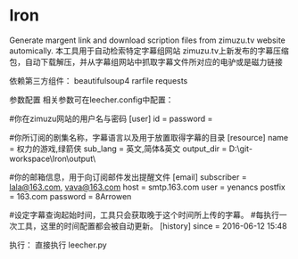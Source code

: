 # Iron
Generate margent link and download scription files from zimuzu.tv website automically.
本工具用于自动检索特定字幕组网站 zimuzu.tv上新发布的字幕压缩包，自动下载解压，并从字幕组网站中抓取字幕文件所对应的电驴或是磁力链接

依赖第三方组件：
beautifulsoup4
rarfile
requests

参数配置
相关参数可在leecher.config中配置：

#你在zimuzu网站的用户名与密码
[user]
id = <id>
password = <password>

#你所订阅的剧集名称，字幕语言以及用于放置取得字幕的目录
[resource]
name = 权力的游戏,绿箭侠
sub_lang = 英文,简体&英文
output_dir = D:\git-workspace\Iron\output\

#你的邮箱信息，用于向订阅邮件发出提醒文件
[email]
subscriber = lala@163.com, vava@163.com
host = smtp.163.com
user = yenancs
postfix = 163.com
password = 8Arrowen

#设定字幕查询起始时间，工具只会获取晚于这个时间所上传的字幕。
#每执行一次工具，这里的时间配置都会被自动更新。
[history]
since = 2016-06-12 15:48

执行：
直接执行 leecher.py
